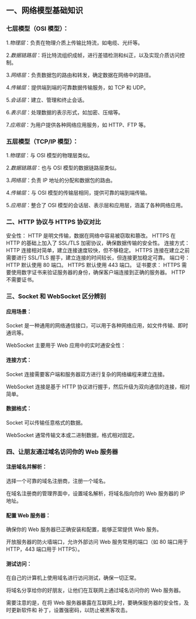 一、网络模型基础知识
---

### 七层模型（OSI 模型）：

1.*物理层*：负责在物理介质上传输比特流，如电缆、光纤等。

2.*数据链路层*：将比特流组织成帧，进行差错检测和纠正，以及实现介质访问控制。

3.*网络层*：负责数据包的路由和转发，确定数据在网络中的路径。

4.*传输层*：提供端到端的可靠数据传输服务，如 TCP 和 UDP。

5.*会话层*：建立、管理和终止会话。

6.*表示层*：处理数据的表示形式，如加密、压缩等。

7.*应用层*：为用户提供各种网络应用服务，如 HTTP、FTP 等。

### 五层模型（TCP/IP 模型）：

1.*物理层*：与 OSI 模型的物理层类似。

2.*数据链路层*：也与 OSI 模型的数据链路层类似。

3.*网络层*：负责 IP 地址的分配和数据包的路由。

4.*传输层*：与 OSI 模型的传输层相同，提供可靠的端到端传输。

5.*应用层*：整合了 OSI 模型的会话层、表示层和应用层，涵盖了各种网络应用。

### 二、HTTP 协议与 HTTPS 协议对比


安全性：
HTTP 是明文传输，数据在网络中容易被窃取和篡改。
HTTPS 在 HTTP 的基础上加入了 SSL/TLS 加密协议，确保数据传输的安全性。
连接方式：
HTTP 连接相对简单，建立连接速度较快，但不够稳定。
HTTPS 连接在建立之前需要进行 SSL/TLS 握手，建立连接的时间较长，但连接更加稳定可靠。
端口号：
HTTP 默认使用 80 端口。
HTTPS 默认使用 443 端口。
证书要求：
HTTPS 需要使用数字证书来验证服务器的身份，确保客户端连接到正确的服务器。
HTTP 不需要证书。
### 三、Socket 和 WebSocket 区分辨别

#### 应用场景：

Socket 是一种通用的网络通信接口，可以用于各种网络应用，如文件传输、即时通讯等。

WebSocket 主要用于 Web 应用中的实时通安全性：


#### 连接方式：

Socket 连接需要客户端和服务器双方进行复杂的网络编程来建立连接。

WebSocket 连接是基于 HTTP 协议进行握手，然后升级为双向通信的连接，相对简单。

#### 数据格式：

Socket 可以传输任意格式的数据。

WebSocket 通常传输文本或二进制数据，格式相对固定。

### 四、让朋友通过域名访问你的 Web 服务器

#### 注册域名并解析：

选择一个可靠的域名注册商，注册一个域名。

在域名注册商的管理界面中，设置域名解析，将域名指向你的 Web 服务器的 IP 地址。

#### 配置 Web 服务器：

确保你的 Web 服务器已正确安装和配置，能够正常提供 Web 服务。

开放服务器的防火墙端口，允许外部访问 Web 服务常用的端口（如 80 端口用于 HTTP，443 端口用于 HTTPS）。

#### 测试访问：

在自己的计算机上使用域名进行访问测试，确保一切正常。

将域名分享给你的好朋友，让他们在互联网上通过域名访问你的 Web 服务器。

需要注意的是，在将 Web 服务器暴露在互联网上时，要确保服务器的安全性，及时更新软件和
补丁，设置强密码，以防止被黑客攻击。
